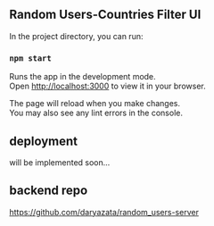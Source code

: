 ## Random Users-Countries Filter UI

In the project directory, you can run:

### `npm start`

Runs the app in the development mode.\
Open [http://localhost:3000](http://localhost:3000) to view it in your browser.

The page will reload when you make changes.\
You may also see any lint errors in the console.

## deployment

will be implemented soon...

## backend repo

https://github.com/daryazata/random_users-server
